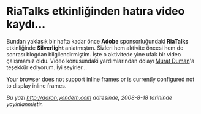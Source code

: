 # RiaTalks etkinliğinden hatıra video kaydı...
Bundan yaklaşık bir hafta kadar önce **Adobe** sponsorluğundaki
**RiaTalks** etkinliğinde **Silverlight** anlatmıştım. Sizleri hem
aktivite öncesi hem de sonrası blogdan bilgilendirmiştim. İşte o
aktivitede yine ufak bir video çalışmamız oldu. Video konusundaki
yardımlarından dolayı [Murat Duman](http://www.muratduman.net/)'a
teşekkür ediyorum. İyi seyirler...

Your browser does not support inline frames or is currently configured
not to display inline frames.



*Bu yazi http://daron.yondem.com adresinde, 2008-8-18 tarihinde yayinlanmistir.*
